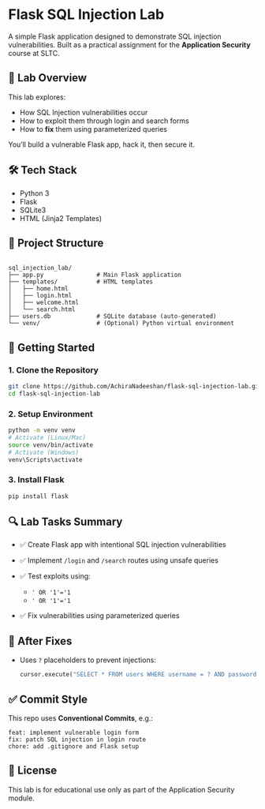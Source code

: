 # Flask SQL Injection Lab

A simple Flask application designed to demonstrate SQL injection vulnerabilities. Built as a practical assignment for the **Application Security** course at SLTC.



## 🧪 Lab Overview

This lab explores:
- How SQL Injection vulnerabilities occur
- How to exploit them through login and search forms
- How to **fix** them using parameterized queries

You’ll build a vulnerable Flask app, hack it, then secure it.



## 🛠️ Tech Stack

- Python 3
- Flask
- SQLite3
- HTML (Jinja2 Templates)



## 📁 Project Structure

```

sql_injection_lab/
├── app.py               # Main Flask application
├── templates/           # HTML templates
│   ├── home.html
│   ├── login.html
│   ├── welcome.html
│   └── search.html
├── users.db             # SQLite database (auto-generated)
└── venv/                # (Optional) Python virtual environment
````



## 🚀 Getting Started

### 1. Clone the Repository

```bash
git clone https://github.com/AchiraNadeeshan/flask-sql-injection-lab.git
cd flask-sql-injection-lab
````

### 2. Setup Environment

```bash
python -m venv venv
# Activate (Linux/Mac)
source venv/bin/activate
# Activate (Windows)
venv\Scripts\activate
```

### 3. Install Flask

```bash
pip install flask
```



## 🔍 Lab Tasks Summary

* ✅ Create Flask app with intentional SQL injection vulnerabilities
* ✅ Implement `/login` and `/search` routes using unsafe queries
* ✅ Test exploits using:

  * `' OR '1'='1`
  * `' OR '1'='1`
* ✅ Fix vulnerabilities using parameterized queries



## 🔐 After Fixes

* Uses `?` placeholders to prevent injections:

  ```python
  cursor.execute("SELECT * FROM users WHERE username = ? AND password = ?", (username, password))
  ```



## ✅ Commit Style

This repo uses **Conventional Commits**, e.g.:

```
feat: implement vulnerable login form
fix: patch SQL injection in login route
chore: add .gitignore and Flask setup
```


## 📄 License

This lab is for educational use only as part of the Application Security module.
